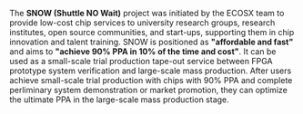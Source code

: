 The **SNOW (Shuttle NO Wait)** project was initiated by the ECOSX team to provide low-cost chip services to university research groups, research institutes, open source communities, and start-ups, supporting them in chip innovation and talent training. SNOW is positioned as **"affordable and fast"** and aims to **"achieve 90% PPA in 10% of the time and cost"**. It can be used as a small-scale trial production tape-out service between FPGA prototype system verification and large-scale mass production. After users achieve small-scale trial production with chips with 90% PPA and complete perliminary system demonstration or market promotion, they can optimize the ultimate PPA in the large-scale mass production stage.
